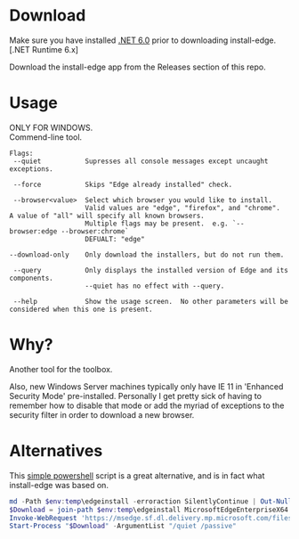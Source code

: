 # Download  
Make sure you have installed [.NET 6.0](https://dotnet.microsoft.com/download/dotnet/6.0) prior to downloading install-edge.  
[.NET Runtime 6.x]

Download the install-edge app from the Releases section of this repo.  


# Usage  
ONLY FOR WINDOWS.  
Commend-line tool.  

```
Flags:
 --quiet           Supresses all console messages except uncaught exceptions.

 --force           Skips "Edge already installed" check.

 --browser<value>  Select which browser you would like to install.
                   Valid values are "edge", "firefox", and "chrome".  A value of "all" will specify all known browsers.
                   Multiple flags may be present.  e.g. `--browser:edge --browser:chrome`
                   DEFUALT: "edge"

--download-only    Only download the installers, but do not run them.

 --query           Only displays the installed version of Edge and its components.  
                   --quiet has no effect with --query.  

 --help            Show the usage screen.  No other parameters will be considered when this one is present.
```



# Why?  
Another tool for the toolbox.  

Also, new Windows Server machines typically only have IE 11 in 'Enhanced Security Mode' pre-installed.  Personally I get pretty sick of having to remember how to disable that mode or add the myriad of exceptions to the security filter in order to download a new browser.


# Alternatives  
This [simple powershell](https://techexpert.tips/powershell/powershell-installing-microsoft-edge/) script is a great alternative, and is in fact what install-edge was based on.  

``` powershell
md -Path $env:temp\edgeinstall -erroraction SilentlyContinue | Out-Null
$Download = join-path $env:temp\edgeinstall MicrosoftEdgeEnterpriseX64.msi
Invoke-WebRequest 'https://msedge.sf.dl.delivery.mp.microsoft.com/filestreamingservice/files/a2662b5b-97d0-4312-8946-598355851b3b/MicrosoftEdgeEnterpriseX64.msi'  -OutFile $Download
Start-Process "$Download" -ArgumentList "/quiet /passive"
```